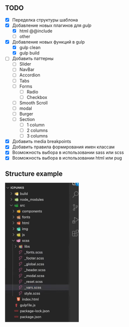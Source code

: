 ## TODO
- [x] Переделка структуры шаблона
- [x] Добавление новых плагинов для *gulp*
  - [x] html @@include
  - [ ] other
- [x] Добавление новых функций в gulp
  - [x] gulp clean
  - [x] gulp build
- [ ] Добавить паттерны
  - [ ] Slider
  - [ ] NavBar
  - [ ] Accordion
  - [ ] Tabs
  - [ ] Forms
    - [ ] Radio
    - [ ] Checkbox
  - [ ] Smooth Scroll
  - [ ] modal
  - [ ] Burger
  - [ ] Section
    - [ ] 1 column
    - [ ] 2 columns
    - [ ] 3 columns
- [x] Добавить media breakpoints
- [x] Добавить правила формирования имен классам
- [x] Возможность выбора в использовании sass или scss
- [x] Возможность выбора в использовании html или pug

## Structure example
![Structure tree](./exmaple.png "Structure")
